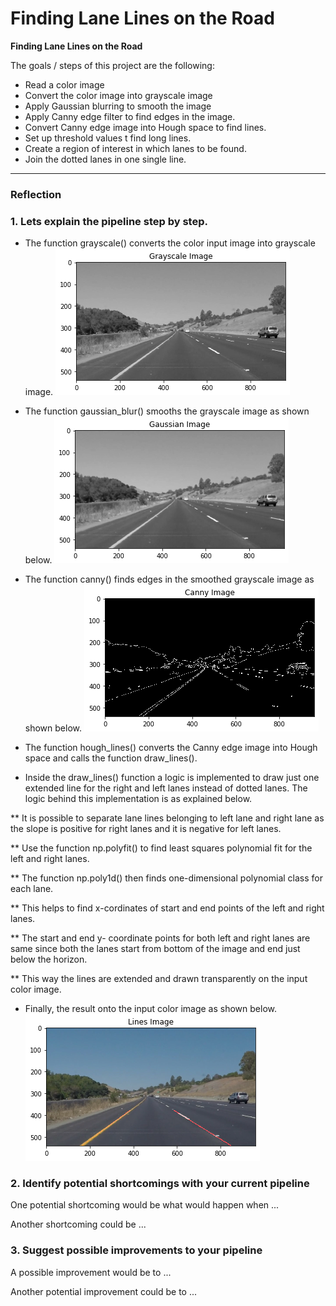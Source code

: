 # **Finding Lane Lines on the Road** 

**Finding Lane Lines on the Road**

The goals / steps of this project are the following:
* Read a color image
* Convert the color image into grayscale image
* Apply Gaussian blurring to smooth the image
* Apply Canny edge filter to find edges in the image.
* Convert Canny edge image into Hough space to find lines.
* Set up threshold values t find long lines.
* Create a region of interest in which lanes to be found.
* Join the dotted lanes in one single line.


[//]: # (Image References)

[image1]: ./test_image_output/gray.png "Grayscale"
[image2]: ./test_image_output/blur.png "Blur Image"
[image3]: ./test_image_output/canny_edge.png "Canny Edge Image"
[image4]: ./test_image_output/output.png "Output"

---

### Reflection

### 1. Lets explain the pipeline step by step. 

* The function grayscale() converts the color input image into grayscale image.
![alt text][image1]

* The function gaussian_blur() smooths the grayscale image as shown below.
![alt text][image2]

* The function canny() finds edges in the smoothed grayscale image as shown below.
![alt text][image3]

* The function hough_lines() converts the Canny edge image into Hough space and calls the function draw_lines().

* Inside the draw_lines() function a logic is implemented to draw just one extended line for the right and left lanes instead of dotted lanes. The logic behind this implementation is as explained below.

** It is possible to separate lane lines belonging to left lane and right lane as the slope is positive for right lanes and it is negative for left lanes.

** Use the function np.polyfit() to find least squares polynomial fit for the left and right lanes.

** The function np.poly1d() then finds one-dimensional polynomial class for each lane. 

** This helps to find x-cordinates of start and end points of the left and right lanes.

** The start and end y- coordinate points for both left and right lanes are same since both the lanes start from bottom of the image and end just below the horizon.

** This way the lines are extended and drawn transparently on the input color image.  

* Finally, the result onto the input color image as shown below.
![alt text][image4]


### 2. Identify potential shortcomings with your current pipeline


One potential shortcoming would be what would happen when ... 

Another shortcoming could be ...


### 3. Suggest possible improvements to your pipeline

A possible improvement would be to ...

Another potential improvement could be to ...
